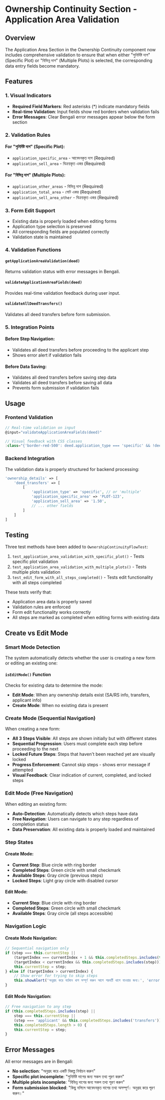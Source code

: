 # Ownership Continuity Section - Application Area Validation

## Overview

The Application Area Section in the Ownership Continuity component now includes comprehensive validation to ensure that when either "সুনির্দিষ্ট দাগ" (Specific Plot) or "বিভিন্ন দাগ" (Multiple Plots) is selected, the corresponding data entry fields become mandatory.

## Features

### 1. Visual Indicators
- **Required Field Markers**: Red asterisks (*) indicate mandatory fields
- **Real-time Validation**: Input fields show red borders when validation fails
- **Error Messages**: Clear Bengali error messages appear below the form section

### 2. Validation Rules

#### For "সুনির্দিষ্ট দাগ" (Specific Plot):
- `application_specific_area` - আবেদনকৃত দাগ (Required)
- `application_sell_area` - বিক্রয়কৃত একর (Required)

#### For "বিভিন্ন দাগ" (Multiple Plots):
- `application_other_areas` - বিভিন্ন দাগ (Required)
- `application_total_area` - মোট একর (Required)
- `application_sell_area_other` - বিক্রয়কৃত একর (Required)

### 3. Form Edit Support
- Existing data is properly loaded when editing forms
- Application type selection is preserved
- All corresponding fields are populated correctly
- Validation state is maintained

### 4. Validation Functions

#### `getApplicationAreaValidation(deed)`
Returns validation status with error messages in Bengali.

#### `validateApplicationAreaFields(deed)`
Provides real-time validation feedback during user input.

#### `validateAllDeedTransfers()`
Validates all deed transfers before form submission.

### 5. Integration Points

#### Before Step Navigation:
- Validates all deed transfers before proceeding to the applicant step
- Shows error alert if validation fails

#### Before Data Saving:
- Validates all deed transfers before saving step data
- Validates all deed transfers before saving all data
- Prevents form submission if validation fails

## Usage

### Frontend Validation
```javascript
// Real-time validation on input
@input="validateApplicationAreaFields(deed)"

// Visual feedback with CSS classes
:class="{'border-red-500': deed.application_type === 'specific' && !deed.application_specific_area}"
```

### Backend Integration
The validation data is properly structured for backend processing:

```php
'ownership_details' => [
    'deed_transfers' => [
        [
            'application_type' => 'specific', // or 'multiple'
            'application_specific_area' => 'PLOT-123',
            'application_sell_area' => '1.50',
            // ... other fields
        ]
    ]
]
```

## Testing

Three test methods have been added to `OwnershipContinuityFlowTest`:

1. `test_application_area_validation_with_specific_plot()` - Tests specific plot validation
2. `test_application_area_validation_with_multiple_plots()` - Tests multiple plots validation
3. `test_edit_form_with_all_steps_completed()` - Tests edit functionality with all steps completed

These tests verify that:
- Application area data is properly saved
- Validation rules are enforced
- Form edit functionality works correctly
- All steps are marked as completed when editing forms with existing data

## Create vs Edit Mode

### Smart Mode Detection
The system automatically detects whether the user is creating a new form or editing an existing one:

#### `isEditMode()` Function
Checks for existing data to determine the mode:
- **Edit Mode**: When any ownership details exist (SA/RS info, transfers, applicant info)
- **Create Mode**: When no existing data is present

### Create Mode (Sequential Navigation)
When creating a new form:
- **All 3 Steps Visible**: All steps are shown initially but with different states
- **Sequential Progression**: Users must complete each step before proceeding to the next
- **Locked Future Steps**: Steps that haven't been reached yet are visually locked
- **Progress Enforcement**: Cannot skip steps - shows error message if attempted
- **Visual Feedback**: Clear indication of current, completed, and locked steps

### Edit Mode (Free Navigation)
When editing an existing form:
- **Auto-Detection**: Automatically detects which steps have data
- **Free Navigation**: Users can navigate to any step regardless of completion status
- **Data Preservation**: All existing data is properly loaded and maintained



### Step States

#### Create Mode:
- **Current Step**: Blue circle with ring border
- **Completed Steps**: Green circle with small checkmark
- **Available Steps**: Gray circle (previous steps)
- **Locked Steps**: Light gray circle with disabled cursor

#### Edit Mode:
- **Current Step**: Blue circle with ring border
- **Completed Steps**: Green circle with small checkmark
- **Available Steps**: Gray circle (all steps accessible)

### Navigation Logic

#### Create Mode Navigation:
```javascript
// Sequential navigation only
if (step === this.currentStep || 
    (targetIndex === currentIndex + 1 && this.completedSteps.includes(this.currentStep)) ||
    (targetIndex < currentIndex && this.completedSteps.includes(step))) {
    this.currentStep = step;
} else if (targetIndex > currentIndex) {
    // Show error for trying to skip steps
    this.showAlert('অনুগ্রহ করে বর্তমান ধাপ সম্পূর্ণ করুন আগে পরবর্তী ধাপে যাওয়ার জন্য।', 'error');
}
```

#### Edit Mode Navigation:
```javascript
// Free navigation to any step
if (this.completedSteps.includes(step) || 
    step === this.currentStep || 
    (step === 'applicant' && this.completedSteps.includes('transfers')) ||
    this.completedSteps.length > 0) {
    this.currentStep = step;
}
```

## Error Messages

All error messages are in Bengali:

- **No selection**: "অনুগ্রহ করে একটি বিকল্প নির্বাচন করুন"
- **Specific plot incomplete**: "সুনির্দিষ্ট দাগের জন্য সকল তথ্য পূরণ করুন"
- **Multiple plots incomplete**: "বিভিন্ন দাগের জন্য সকল তথ্য পূরণ করুন"
- **Form submission blocked**: "কিছু দলিলে আবেদনকৃত দাগের তথ্য অসম্পূর্ণ। অনুগ্রহ করে পূরণ করুন।" 